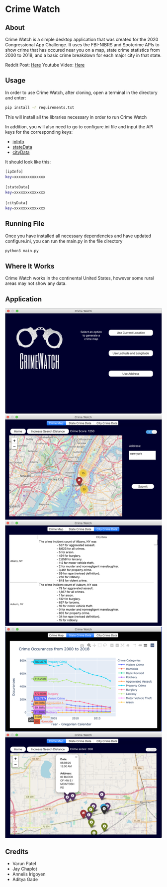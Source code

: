 # Crime Watch

## About
Crime Watch is a simple desktop application that was created for the 2020 Congressional App Challenge. It uses the FBI-NIBRS and Spotcrime APIs to show crime that has occured near you on a map, state crime statistics from 2000 to 2018, and a basic crime breakdown for each major city in that state.

Reddit Post: [Here](https://www.reddit.com/r/Python/comments/iexkwp/crime_watch_an_interactive_way_to_view_crime/)
Youtube Video: [Here](https://www.youtube.com/watch?v=HxjXqmBpjP4)

## Usage
In order to use Crime Watch, after cloning, open a terminal in the directory and enter:

```bash
pip install -r requirements.txt
```
This will install all the libraries necessary in order to run Crime Watch


In addition, you will also need to go to configure.ini file and input the API keys for the corresponding keys:

  - [ipInfo](https://ipinfo.io/signup)
  - [stateData](https://api.data.gov/signup/)
  - [cityData](https://www.opendatanetwork.com)
  
It should look like this:
```bash
[ipInfo]
key=xxxxxxxxxxxxxx

[stateData]
key=xxxxxxxxxxxxxx

[cityData]
key=xxxxxxxxxxxxxx
```

## Running File
Once you have installed all necessary dependencies and have updated configure.ini, you can run the main.py in the file directory
```bash
python3 main.py
```

## Where It Works
Crime Watch works in the continental United States, however some rural areas may not show any data.

## Application
![Home Page](https://github.com/BlastSolar/Crime-Watch/blob/master/src/Image%20Assets/Github/homePage.png?raw=true)
![Address Map](https://github.com/BlastSolar/Crime-Watch/blob/master/src/Image%20Assets/Github/addressMap.png?raw=true)
![City Data](https://github.com/BlastSolar/Crime-Watch/blob/master/src/Image%20Assets/Github/cityChart.png?raw=true)
![State Data](https://github.com/BlastSolar/Crime-Watch/blob/master/src/Image%20Assets/Github/stateGraph.png?raw=true)
![Current Map](https://github.com/BlastSolar/Crime-Watch/blob/master/src/Image%20Assets/Github/currentMap.png?raw=true)

## Credits
- Varun Patel
- Jay Chaplot
- Annelis Irigoyen
- Aditya Gade
